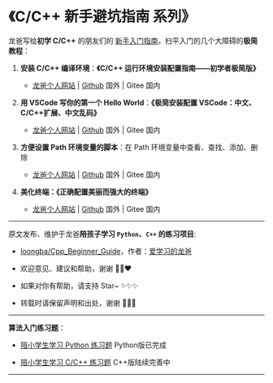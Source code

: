 # 《C/C++ 新手避坑指南 系列》

龙爸写给**初学 C/C++** 的朋友们的 [新手入门指南](https://coffeedrunk.cn/archives/Cpp_Beginner_Guide)，扫平入门的几个大障碍的**极简教程**：

1. **安装 C/C++ 编译环境**：**《C/C++ 运行环境安装配置指南——初学者极简版》**
   
   + [龙爸个人网站](https://coffeedrunk.cn/archives/Cpp_Step_1_GCC_GPP_GDB) | [Github](https://github.com/LoongBa/Cpp_Beginner_Guide/tree/main/Cpp_Step_1_GCC_GPP_GDB) 国外 | Gitee 国内

2. **用 VSCode 写你的第一个 Hello World**：**《极简安装配置 VSCode：中文、C/C++扩展、中文乱码》**
   
   + [龙爸个人网站](https://coffeedrunk.cn/archives/Cpp_Step_2_VSCode_HelloWorld) | [Github](https://github.com/LoongBa/Cpp_Beginner_Guide/tree/main/Cpp_Step_2_VSCode_HelloWorld) 国外 | Gitee 国内

3. **方便设置 Path 环境变量的脚本**：在 Path 环境变量中查看、查找、添加、删除
   
   + [龙爸个人网站](https://coffeedrunk.cn/archives/Cpp_Beginner_Guide_SetEnvPath) | [Github](https://github.com/LoongBa/Cpp_Beginner_Guide/tree/main/SetEnvPath) 国外 | Gitee 国内

4. **美化终端：《正确配置美丽而强大的终端》**
   
   + [龙爸个人网站](https://coffeedrunk.cn/archives/Cpp_Beginner_Guide_Beautiful_Terminal) | [Github](https://github.com/LoongBa/Cpp_Beginner_Guide/tree/main/Beautiful_Terminal) 国外 | Gitee 国内

---

原文发布、维护于龙爸**陪孩子学习 `Python`、`C++` 的练习项目**:

- [loongba/Cpp_Beginner_Guide](https://github.com/loongba/Cpp_Beginner_Guide)，作者：[爱学习的龙爸](https://coffeedrunk.cn)

- 欢迎意见、建议和帮助，谢谢 🥰💕❤️

- 如果对你有帮助，请支持 Star~ ✨✨✨

- 转载时请保留声明和出处，谢谢 🤝🤝🤝

---

**算法入门练习题**：

- [陪小学生学习 Python 练习题](https://github.com/loongba/Python-Learning) Python版已完成

- [陪小学生学习 C/C++ 练习题](https://github.com/loongba/C_CPP-Learning) C++版陆续完善中

- ---